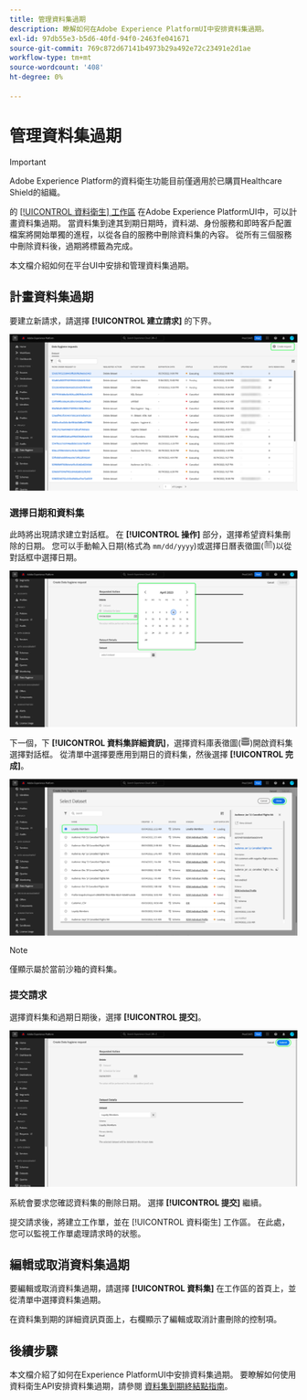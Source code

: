 ```yaml
---
title: 管理資料集過期
description: 瞭解如何在Adobe Experience PlatformUI中安排資料集過期。
exl-id: 97db55e3-b5d6-40fd-94f0-2463fe041671
source-git-commit: 769c872d67141b4973b29a492e72c23491e2d1ae
workflow-type: tm+mt
source-wordcount: '408'
ht-degree: 0%

---
```


# 管理資料集過期

>[!IMPORTANT]
>
>Adobe Experience Platform的資料衛生功能目前僅適用於已購買Healthcare Shield的組織。

的 [[!UICONTROL 資料衛生] 工作區](./overview.md) 在Adobe Experience PlatformUI中，可以計畫資料集過期。 當資料集到達其到期日期時，資料湖、身份服務和即時客戶配置檔案將開始單獨的進程，以從各自的服務中刪除資料集的內容。 從所有三個服務中刪除資料後，過期將標籤為完成。

本文檔介紹如何在平台UI中安排和管理資料集過期。

## 計畫資料集過期

要建立新請求，請選擇 **[!UICONTROL 建立請求]** 的下界。

![顯示 [!UICONTROL 建立請求] 按鈕](../images/ui/ttl/create-request-button.png)

<!-- The request creation dialog appears. Under the **[!UICONTROL Action]** section, select **[!UICONTROL Dataset]** to update the available controls for dataset expiration scheduling-->

### 選擇日期和資料集

此時將出現請求建立對話框。 在 **[!UICONTROL 操作]** 部分，選擇希望資料集刪除的日期。 您可以手動輸入日期(格式為 `mm/dd/yyyy`)或選擇日曆表徵圖(![日曆表徵圖的影像](../images/ui/ttl/calendar-icon.png))以從對話框中選擇日期。

![顯示為資料集設定的到期日期的影像](../images/ui/ttl/select-date.png)

下一個，下 **[!UICONTROL 資料集詳細資訊]**，選擇資料庫表徵圖(![資料庫表徵圖的影像](../images/ui/ttl/database-icon.png))開啟資料集選擇對話框。 從清單中選擇要應用到期日的資料集，然後選擇 **[!UICONTROL 完成]**。

![顯示正在選擇的資料集的影像](../images/ui/ttl/select-dataset.png)

>[!NOTE]
>
>僅顯示屬於當前沙箱的資料集。

### 提交請求

選擇資料集和過期日期後，選擇 **[!UICONTROL 提交]**。

![顯示 [!UICONTROL 提交] 按鈕](../images/ui/ttl/submit.png)

系統會要求您確認資料集的刪除日期。 選擇 **[!UICONTROL 提交]** 繼續。

提交請求後，將建立工作單，並在 [!UICONTROL 資料衛生] 工作區。 在此處，您可以監視工作單處理請求時的狀態。

## 編輯或取消資料集過期

要編輯或取消資料集過期，請選擇 **[!UICONTROL 資料集]** 在工作區的首頁上，並從清單中選擇資料集過期。

在資料集到期的詳細資訊頁面上，右欄顯示了編輯或取消計畫刪除的控制項。

## 後續步驟

本文檔介紹了如何在Experience PlatformUI中安排資料集過期。 要瞭解如何使用資料衛生API安排資料集過期，請參閱 [資料集到期終結點指南](../api/dataset-expiration.md)。
